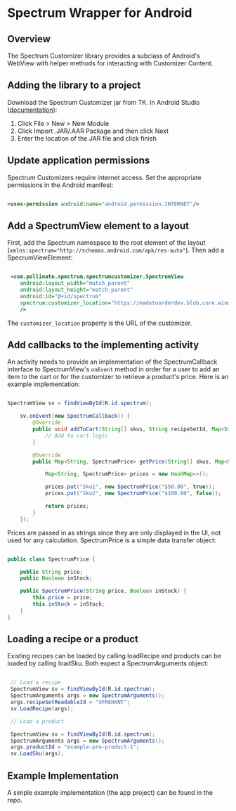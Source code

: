 Spectrum Wrapper for Android
============================

Overview
--------

The Spectrum Customizer library provides a subclass of Android's WebView with helper methods for interacting with Customizer Content.

Adding the library to a project
-------------------------------

Download the Spectrum Customizer jar from TK. In Android Studio ([documentation](https://developer.android.com/studio/projects/android-library)):

1. Click File > New > New Module
2. Click Import .JAR/.AAR Package and then click Next
3. Enter the location of the JAR file and click finish

Update application permissions
------------------------------

Spectrum Customizers require internet access. Set the appropriate permissions in the Android manifest:

```xml

<uses-permission android:name="android.permission.INTERNET"/>

```
Add a SpectrumView element to a layout
--------------------------------------

First, add the Spectrum namespace to the root element of the layout (`xmlns:spectrum="http://schemas.android.com/apk/res-auto"`). Then add a SpecrumViewElement:

```xml

 <com.pollinate.spectrum.spectrumcustomizer.SpectrumView
    android:layout_width="match_parent"
    android:layout_height="match_parent"
    android:id="@+id/spectrum"
    spectrum:customizer_location="https://madetoorderdev.blob.core.windows.net/spectrum-native-test/app.js"
    />

```

The `customizer_location` property is the URL of the customizer.

Add callbacks to the implementing activity
------------------------------------------

An activity needs to provide an implementation of the SpectrumCallback interface to SpectrumView's `onEvent` method in order for a user to add an item to the cart or for the customizer to retrieve a product's price. Here is an example implementation:

```java

SpectrumView sv = findViewById(R.id.spectrum);

    sv.onEvent(new SpectrumCallback() {
        @Override
        public void addToCart(String[] skus, String recipeSetId, Map<String, String> options) {
            // Add to cart logic
        }

        @Override
        public Map<String, SpectrumPrice> getPrice(String[] skus, Map<String, String> options) {

            Map<String, SpectrumPrice> prices = new HashMap<>();

            prices.put("Sku1", new SpectrumPrice("$50.00", true));
            prices.put("Sku2", new SpectrumPrice("$100.00", false));

            return prices;
        }
    });

```

Prices are passed in as strings since they are only displayed in the UI, not used for any calculation. SpectrumPrice is a simple data transfer object:

```java

public class SpectrumPrice {

    public String price;
    public Boolean inStock;

    public SpectrumPrice(String price, Boolean inStock) {
        this.price = price;
        this.inStock = inStock;
    }
}

```

Loading a recipe or a product
-----------------------------

Existing recipes can be loaded by calling loadRecipe and products can be loaded by calling loadSku. Both expect a SpectrumArguments object:

```java

 // Load a recipe
 SpectrumView sv = findViewById(R.id.spectrum);
 SpectrumArguments args = new SpectrumArguments();
 args.recipeSetReadableId = "XFREHXNT";
 sv.LoadRecipe(args);

 // Load a product

 SpectrumView sv = findViewById(R.id.spectrum);
 SpectrumArguments args = new SpectrumArguments();
 args.productId = "example-pro-product-1";
 sv.LoadSku(args);

```

Example Implementation
----------------------

A simple example implementation (the app project) can be found in the repo.
